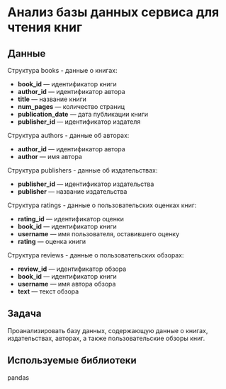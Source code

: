 # Анализ базы данных сервиса для чтения книг

## Данные 

Структура books - данные о книгах:

- **book_id** — идентификатор книги
- **author_id** — идентификатор автора
- **title** — название книги
- **num_pages** — количество страниц
- **publication_date** — дата публикации книги
- **publisher_id** — идентификатор издателя

Структура authors - данные об авторах:

- **author_id** — идентификатор автора
- **author** — имя автора

Структура publishers - данные об издательствах:

- **publisher_id** — идентификатор издательства
- **publisher** — название издательства 

Структура ratings - данные о пользовательских оценках книг:

- **rating_id** — идентификатор оценки
- **book_id** — идентификатор книги
- **username** — имя пользователя, оставившего оценку
- **rating** — оценка книги

Структура reviews - данные о пользовательских обзорах:

- **review_id** — идентификатор обзора
- **book_id** — идентификатор книги
- **username** — имя автора обзора
- **text** — текст обзора

## Задача

Проанализировать базу данных, содержающую данные о книгах, издательствах, авторах, а также пользовательские обзоры книг.

## Используемые библиотеки

pandas
